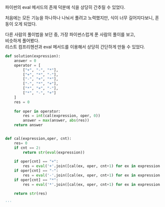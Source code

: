 파이썬의 eval 메서드의 존재 덕분에 식을 상당히 간추릴 수 있었다.

처음에는 모든 기능을 하나하나 나눠서 풀려고 노력했지만, 식이 너무 길어지다보니, 혼동이 오게 되었다.

다른 사람의 풀이법을 보던 중, 가장 파이썬스럽게 푼 사람의 풀이를 보고,   
비슷하게 풀어봤다.    
리스트 컴프리헨션과 eval 메서드를 이용해서 상당히 간단하게 만들 수 있었다.   

```python
def solution(expression):
    answer = 0
    operator = [
        ["+", "-", "*"],
        ["+", "*", "-"],
        ["-", "+", "*"],
        ["-", "*", "+"],
        ["*", "+", "-"],
        ["*", "-", "+"]
    ]
    res = 0
    
    for oper in operator:
        res = int(cal(expression, oper, 0))
        answer = max(answer, abs(res))
    return answer
    

def cal(expression,oper, cnt):
    res= 0
    if cnt == 2:
        return str(eval(expression))
    
    if oper[cnt] == "+":
        res = eval('+'.join([cal(ex, oper, cnt+1) for ex in expression.split("+")]))
    if oper[cnt] == "-":
        res = eval('-'.join([cal(ex, oper, cnt+1) for ex in expression.split("-")]))
    if oper[cnt] == "*":
        res = eval('*'.join([cal(ex, oper, cnt+1) for ex in expression.split("*")]))
        
    return str(res)

'''

